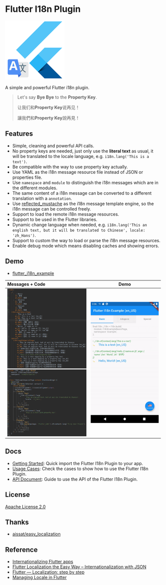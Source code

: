 Flutter I18n Plugin
==================================================

![](./assets/images/icon.png)

A simple and powerful Flutter i18n plugin.

> Let's say **Bye Bye** to the **Property Key**.
>
> 让我们和**Property Key**说再见！
>
> 讓我們和**Property Key**說再見！

## Features

- Simple, cleaning and powerful API calls.
- No property keys are needed, just only use the **literal text** as usual,
  it will be translated to the locale language, e.g. `i18n.lang('This is a text')`.
- Be compatible with the way to use property key actually.
- Use YAML as the i18n message resource file instead of JSON or properties file.
- Use `namespace` and `module` to distinguish the i18n messages which are
  in the different modules.
- The same content of a i18n message can be converted to a different translation
  with a `annotation`.
- Use [reflected_mustache](https://github.com/MikeMitterer/reflected_mustache)
  as the i18n message template engine, so the i18n message can be controlled freely.
- Support to load the remote i18n message resources.
- Support to be used in the Flutter libraries.
- Dynamic change language when needed, e.g.
  `i18n.lang('This an english text, but it will be translated to Chinese', locale: 'zh_Hans')`.
- Support to custom the way to load or parse the i18n message resources.
- Enable debug mode which means disabling caches and showing errors.

## Demo

- [flutter_i18n_example](./example/)

| Messages + Code | Demo |
| :--- | :---: |
| ![](./docs/images/demo-i18n-messages.png) <br> ![](./docs/images/demo-i18n-code.png) | ![](./docs/images/demo.gif) |

<!--
[Making animated GIFs of Flutter apps](https://github.com/flutter/flutter/wiki/Making-animated-GIFs-of-Flutter-apps):
- Launch app in release mode: `flutter run --release`
- Record video: `adb shell screenrecord /sdcard/recording.mp4`
- Interact with app. Terminate the recording with `CTRL+c`
- Pull the recording to local: `adb pull /sdcard/recording.mp4 .`
- Go to http://ezgif.com/video-to-gif and convert the recording to GIF
-->

## Docs

- [Getting Started](./docs/getting-started.md): Quick import the Flutter I18n Plugin to your app.
- [Usage Cases](./docs/cases.md): Check the cases to show how to use the Flutter I18n Plugin.
- [API Document](./docs/api.md): Guide to use the API of the Flutter I18n Plugin.

## License

[Apache License 2.0](https://www.apache.org/licenses/LICENSE-2.0)

## Thanks

- [aissat/easy_localization](https://github.com/aissat/easy_localization)

## Reference

- [Internation­alizing Flutter apps](https://flutter.dev/docs/development/accessibility-and-localization/internationalization)
- [Flutter Localization the Easy Way – Internationalization with JSON](https://resocoder.com/2019/06/01/flutter-localization-the-easy-way-internationalization-with-json/)
- [Flutter — Localization: step by step](https://proandroiddev.com/flutter-localization-step-by-step-30f95d06018d)
- [Managing Locale in Flutter](https://medium.com/saugo360/managing-locale-in-flutter-7693a9d4d6ac)
